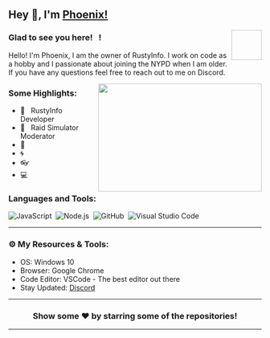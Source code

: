 ## Hey 👋, I'm [Phoenix!](https://github.com/Phoenix557/)

<img align="right" height="60" width="60" alt=""/>

### Glad to see you here! &nbsp; !

Hello! I'm Phoenix, I am the owner of RustyInfo. I work on code as a hobby and I passionate about joining the NYPD when I am older. If you have any questions feel free to reach out to me on Discord.

<img align="right" height="215" width="325" alt="" src="https://cdn.dribbble.com/users/416610/screenshots/4801105/coding_desk_flat_vector_ui_ux_design_illustration_motion_animation_gif2.gif" />


### Some Highlights:

- 📌 &nbsp; RustyInfo Developer
- 🚀 &nbsp; Raid Simulator Moderator
- 🏫 &nbsp; 
- 🌀 &nbsp; 
- 👓 &nbsp; 
- 💻 &nbsp; 

### Languages and Tools:

![JavaScript](https://img.shields.io/badge/-JavaScript-333333?style=flat&logo=javascript)&nbsp;
![Node.js](https://img.shields.io/badge/-Node.js-333333?style=flat&logo=node.js)&nbsp;
![GitHub](https://img.shields.io/badge/-GitHub-333333?style=flat&logo=github)&nbsp;
![Visual Studio Code](https://img.shields.io/badge/-Visual%20Studio%20Code-333333?style=flat&logo=visual-studio-code&logoColor=007ACC)&nbsp;

---

### ⚙️ My Resources & Tools:

- OS: Windows 10
- Browser: Google Chrome
- Code Editor: VSCode - The best editor out there
- Stay Updated: [Discord](https://discord.com/jdBVWkMkNp)

---

<h3 align=center>Show some ❤️ by starring some of the repositories!</h3>

---
